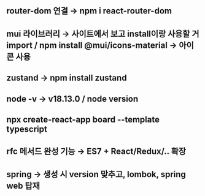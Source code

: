 ## router-dom 연결 → npm i react-router-dom
## mui 라이브러리 → 사이트에서 보고 install이랑 사용할 거 import / npm install @mui/icons-material → 아이콘 사용
## zustand → npm install zustand

## node -v → v18.13.0 / node version

## npx create-react-app board --template typescript

## rfc 메서드 완성 기능 → ES7 + React/Redux/.. 확장 

## spring → 생성 시 version 맞추고, lombok, spring web 탑재
